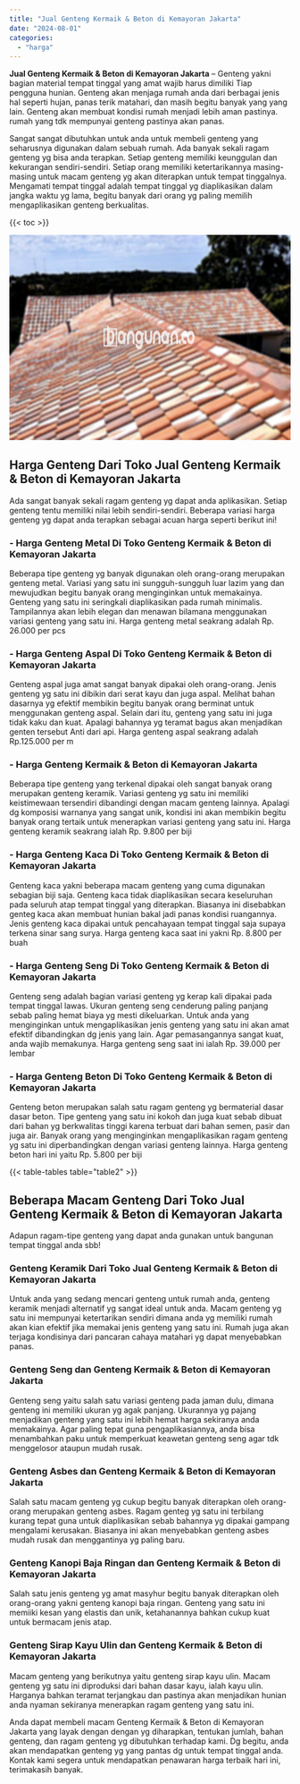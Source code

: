 ```yaml
---
title: "Jual Genteng Kermaik & Beton di Kemayoran Jakarta"
date: "2024-08-01"
categories: 
  - "harga"
---
```


**Jual Genteng Kermaik & Beton di Kemayoran Jakarta** – Genteng yakni bagian material tempat tinggal yang amat wajib harus dimiliki Tiap pengguna hunian. Genteng akan menjaga rumah anda dari berbagai jenis hal seperti hujan, panas terik matahari, dan masih begitu banyak yang yang lain. Genteng akan membuat kondisi rumah menjadi lebih aman pastinya. rumah yang tdk mempunyai genteng pastinya akan panas.

Sangat sangat dibutuhkan untuk anda untuk membeli genteng yang seharusnya digunakan dalam sebuah rumah. Ada banyak sekali ragam genteng yg bisa anda terapkan. Setiap genteng memiliki keunggulan dan kekurangan sendiri-sendiri. Setiap orang memiliki ketertarikannya masing-masing untuk macam genteng yg akan diterapkan untuk tempat tinggalnya. Mengamati tempat tinggal adalah tempat tinggal yg diaplikasikan dalam jangka waktu yg lama, begitu banyak dari orang yg paling memilih mengaplikasikan genteng berkualitas.

{{< toc >}}

![Jual Genteng Kermaik & Beton di Kemayoran Jakarta](/images/genteng-minimalis-murah04.png)

## Harga Genteng Dari Toko Jual Genteng Kermaik & Beton di Kemayoran Jakarta

Ada sangat banyak sekali ragam genteng yg dapat anda aplikasikan. Setiap genteng tentu memiliki nilai lebih sendiri-sendiri. Beberapa variasi harga genteng yg dapat anda terapkan sebagai acuan harga seperti berikut ini!

### \- Harga Genteng Metal Di Toko Genteng Kermaik & Beton di Kemayoran Jakarta

Beberapa tipe genteng yg banyak digunakan oleh orang-orang merupakan genteng metal. Variasi yang satu ini sungguh-sungguh luar lazim yang dan mewujudkan begitu banyak orang menginginkan untuk memakainya. Genteng yang satu ini seringkali diaplikasikan pada rumah minimalis. Tampilannya akan lebih elegan dan menawan bilamana menggunakan variasi genteng yang satu ini. Harga genteng metal seakrang adalah Rp. 26.000 per pcs

### \- Harga Genteng Aspal Di Toko Genteng Kermaik & Beton di Kemayoran Jakarta

Genteng aspal juga amat sangat banyak dipakai oleh orang-orang. Jenis genteng yg satu ini dibikin dari serat kayu dan juga aspal. Melihat bahan dasarnya yg efektif membikin begitu banyak orang berminat untuk menggunakan genteng aspal. Selain dari itu, genteng yang satu ini juga tidak kaku dan kuat. Apalagi bahannya yg teramat bagus akan menjadikan genten tersebut Anti dari api. Harga genteng aspal seakrang adalah Rp.125.000 per m

### \- Harga Genteng Kermaik & Beton di Kemayoran Jakarta

Beberapa tipe genteng yang terkenal dipakai oleh sangat banyak orang merupakan genteng keramik. Variasi genteng yg satu ini memiliki keistimewaan tersendiri dibandingi dengan macam genteng lainnya. Apalagi dg komposisi warnanya yang sangat unik, kondisi ini akan membikin begitu banyak orang tertaik untuk menerapkan variasi genteng yang satu ini. Harga genteng keramik seakrang ialah Rp. 9.800 per biji

### \- Harga Genteng Kaca Di Toko Genteng Kermaik & Beton di Kemayoran Jakarta

Genteng kaca yakni beberapa macam genteng yang cuma digunakan sebagian biji saja. Genteng kaca tidak diaplikasikan secara keseluruhan pada seluruh atap tempat tinggal yang diterapkan. Biasanya ini disebabkan genteg kaca akan membuat hunian bakal jadi panas kondisi ruangannya. Jenis genteng kaca dipakai untuk pencahayaan tempat tinggal saja supaya terkena sinar sang surya. Harga genteng kaca saat ini yakni Rp. 8.800 per buah

### \- Harga Genteng Seng Di Toko Genteng Kermaik & Beton di Kemayoran Jakarta

Genteng seng adalah bagian variasi genteng yg kerap kali dipakai pada tempat tinggal lawas. Ukuran genteng seng cenderung paling panjang sebab paling hemat biaya yg mesti dikeluarkan. Untuk anda yang menginginkan untuk mengaplikasikan jenis genteng yang satu ini akan amat efektif dibandingkan dg jenis yang lain. Agar pemasangannya sangat kuat, anda wajib memakunya. Harga genteng seng saat ini ialah Rp. 39.000 per lembar

### \- Harga Genteng Beton Di Toko Genteng Kermaik & Beton di Kemayoran Jakarta

Genteng beton merupakan salah satu ragam genteng yg bermaterial dasar dasar beton. Tipe genteng yang satu ini kokoh dan juga kuat sebab dibuat dari bahan yg berkwalitas tinggi karena terbuat dari bahan semen, pasir dan juga air. Banyak orang yang menginginkan mengaplikasikan ragam genteng yg satu ini diperbandingkan dengan variasi genteng lainnya. Harga genteng beton hari ini yaitu Rp. 5.800 per biji

{{< table-tables table="table2" >}}

## Beberapa Macam Genteng Dari Toko Jual Genteng Kermaik & Beton di Kemayoran Jakarta

Adapun ragam-tipe genteng yang dapat anda gunakan untuk bangunan tempat tinggal anda sbb!

### Genteng Keramik Dari Toko Jual Genteng Kermaik & Beton di Kemayoran Jakarta

Untuk anda yang sedang mencari genteng untuk rumah anda, genteng keramik menjadi alternatif yg sangat ideal untuk anda. Macam genteng yg satu ini mempunyai ketertarikan sendiri dimana anda yg memiliki rumah akan kian efektif jika memakai jenis genteng yang satu ini. Rumah juga akan terjaga kondisinya dari pancaran cahaya matahari yg dapat menyebabkan panas.

### Genteng Seng dan Genteng Kermaik & Beton di Kemayoran Jakarta

Genteng seng yaitu salah satu variasi genteng pada jaman dulu, dimana genteng ini memiliki ukuran yg agak panjang. Ukurannya yg pajang menjadikan genteng yang satu ini lebih hemat harga sekiranya anda memakainya. Agar paling tepat guna pengaplikasiannya, anda bisa menambahkan paku untuk memperkuat keawetan genteng seng agar tdk menggelosor ataupun mudah rusak.

### Genteng Asbes dan Genteng Kermaik & Beton di Kemayoran Jakarta

Salah satu macam genteng yg cukup begitu banyak diterapkan oleh orang-orang merupakan genteng asbes. Ragam genteg yg satu ini terbilang kurang tepat guna untuk diaplikasikan sebab bahannya yg dipakai gampang mengalami kerusakan. Biasanya ini akan menyebabkan genteng asbes mudah rusak dan menggantinya yg paling baru.

### Genteng Kanopi Baja Ringan dan Genteng Kermaik & Beton di Kemayoran Jakarta

Salah satu jenis genteng yg amat masyhur begitu banyak diterapkan oleh orang-orang yakni genteng kanopi baja ringan. Genteng yang satu ini memiiki kesan yang elastis dan unik, ketahanannya bahkan cukup kuat untuk bermacam jenis atap.

### Genteng Sirap Kayu Ulin dan Genteng Kermaik & Beton di Kemayoran Jakarta

Macam genteng yang berikutnya yaitu genteng sirap kayu ulin. Macam genteng yg satu ini diproduksi dari bahan dasar kayu, ialah kayu ulin. Harganya bahkan teramat terjangkau dan pastinya akan menjadikan hunian anda nyaman sekiranya menerapkan ragam genteng yang satu ini.

Anda dapat membeli macam Genteng Kermaik & Beton di Kemayoran Jakarta yang layak dengan dengan yg diharapkan, tentukan jumlah, bahan genteng, dan ragam genteng yg dibutuhkan terhadap kami. Dg begitu, anda akan mendapatkan genteng yg yang pantas dg untuk tempat tinggal anda. Kontak kami segera untuk mendapatkan penawaran harga terbaik hari ini, terimakasih banyak.
